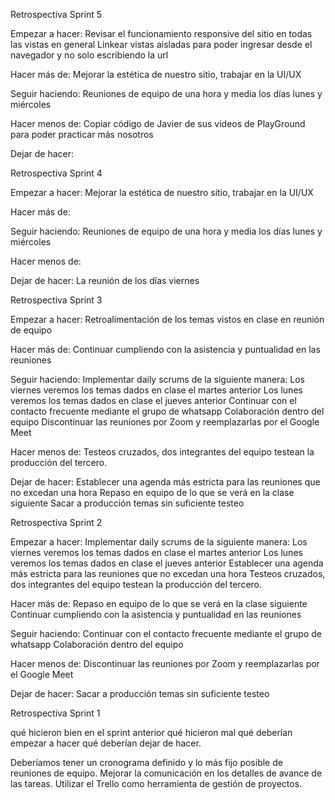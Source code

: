 Retrospectiva Sprint 5

Empezar a hacer:
Revisar el funcionamiento responsive del sitio en todas las vistas en general
Linkear vistas aisladas para poder ingresar desde el navegador y no solo escribiendo la url

Hacer más de:
Mejorar la estética de nuestro sitio, trabajar en la UI/UX


Seguir haciendo:
Reuniones de equipo de una hora y media los días lunes y miércoles

Hacer menos de:
Copiar código de Javier de sus videos de PlayGround para poder practicar más nosotros

Dejar de hacer:


Retrospectiva Sprint 4

Empezar a hacer:
Mejorar la estética de nuestro sitio, trabajar en la UI/UX

Hacer más de:


Seguir haciendo:
Reuniones de equipo de una hora y media los días lunes y miércoles

Hacer menos de:


Dejar de hacer:
La reunión de los días viernes


Retrospectiva Sprint 3

Empezar a hacer:
Retroalimentación de los temas vistos en clase en reunión de equipo

Hacer más de:
Continuar cumpliendo con la asistencia y puntualidad en las reuniones

Seguir haciendo:
Implementar daily scrums de la siguiente manera:
    Los viernes veremos los temas dados en clase el martes anterior
    Los lunes veremos los temas dados en clase el jueves anterior
Continuar con el contacto frecuente mediante el grupo de whatsapp
Colaboración dentro del equipo
Discontinuar las reuniones por Zoom y reemplazarlas por el Google Meet


Hacer menos de:
Testeos cruzados, dos integrantes del equipo testean la producción del tercero.

Dejar de hacer:
Establecer una agenda más estricta para las reuniones que no excedan una hora
Repaso en equipo de lo que se verá en la clase siguiente
Sacar a producción temas sin suficiente testeo


Retrospectiva Sprint 2

Empezar a hacer:
Implementar daily scrums de la siguiente manera:
Los viernes veremos los temas dados en clase el martes anterior
Los lunes veremos los temas dados en clase el jueves anterior
Establecer una agenda más estricta para las reuniones que no excedan una hora
Testeos cruzados, dos integrantes del equipo testean la producción del tercero.

Hacer más de:
Repaso en equipo de lo que se verá en la clase siguiente
Continuar cumpliendo con la asistencia y puntualidad en las reuniones

Seguir haciendo:
Continuar con el contacto frecuente mediante el grupo de whatsapp
Colaboración dentro del equipo

Hacer menos de:
Discontinuar las reuniones por Zoom y reemplazarlas por el Google Meet

Dejar de hacer:
Sacar a producción temas sin suficiente testeo



Retrospectiva Sprint 1

qué hicieron bien en el sprint anterior
qué hicieron mal
qué deberían empezar a hacer
qué deberían dejar de hacer.

Deberíamos tener un cronograma definido y lo más fijo posible de reuniones de equipo.
Mejorar la comunicación en los detalles de avance de las tareas.
Utilizar el Trello como herramienta de gestión de proyectos.

